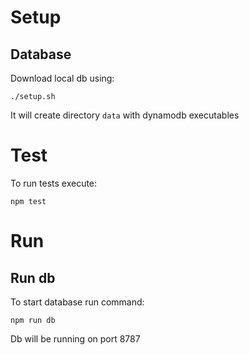 # Setup 

## Database
Download local db using:
```
./setup.sh
```
It will create directory `data` with dynamodb executables

# Test

To run tests execute:
```
npm test
```

# Run

## Run db
To start database run command:
```
npm run db
```
Db will be running on port 8787